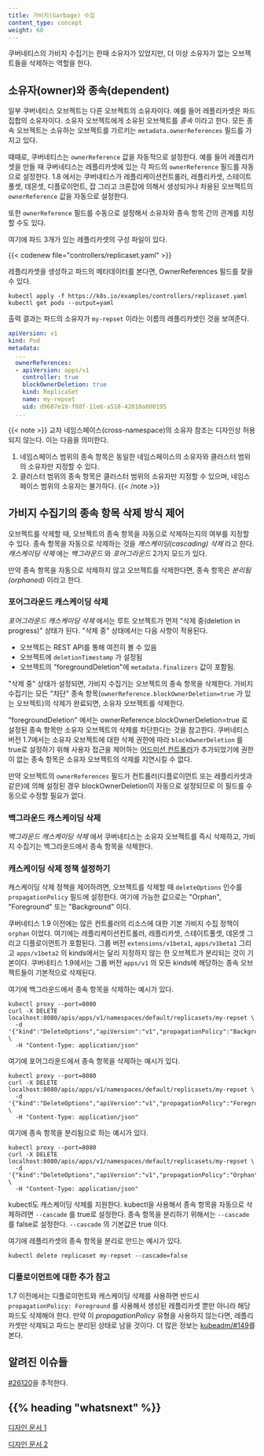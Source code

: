 ```yaml
---
title: 가비지(Garbage) 수집
content_type: concept
weight: 60
---
```


<!-- overview -->

쿠버네티스의 가비지 수집기는 한때 소유자가 있었지만, 더 이상
소유자가 없는 오브젝트들을 삭제하는 역할을 한다.




<!-- body -->

## 소유자(owner)와 종속(dependent)

일부 쿠버네티스 오브젝트는 다른 오브젝트의 소유자이다. 예를 들어 레플리카셋은
파드 집합의 소유자이다. 소유자 오브젝트에게 소유된 오브젝트를 *종속*
이라고 한다. 모든 종속 오브젝트는 소유하는 오브젝트를 가르키는 `metadata.ownerReferences`
필드를 가지고 있다.

때때로, 쿠버네티스는 `ownerReference` 값을 자동적으로 설정한다.
예를 들어 레플리카셋을 만들 때 쿠버네티스는 레플리카셋에 있는 각 파드의
`ownerReference` 필드를 자동으로 설정한다. 1.8 에서는 쿠버네티스가
레플리케이션컨트롤러, 레플리카셋, 스테이트풀셋, 데몬셋, 디플로이먼트, 잡
그리고 크론잡에 의해서 생성되거나 차용된 오브젝트의 `ownerReference` 값을
자동으로 설정한다.

또한 `ownerReference` 필드를 수동으로 설정해서 소유자와 종속 항목 간의
관계를 지정할 수도 있다.

여기에 파드 3개가 있는 레플리카셋의 구성 파일이 있다.

{{< codenew file="controllers/replicaset.yaml" >}}

레플리카셋을 생성하고 파드의 메타데이터를 본다면,
OwnerReferences 필드를 찾을 수 있다.

```shell
kubectl apply -f https://k8s.io/examples/controllers/replicaset.yaml
kubectl get pods --output=yaml
```

출력 결과는 파드의 소유자가 `my-repset` 이라는 이름의 레플리카셋인 것을 보여준다.

```yaml
apiVersion: v1
kind: Pod
metadata:
  ...
  ownerReferences:
  - apiVersion: apps/v1
    controller: true
    blockOwnerDeletion: true
    kind: ReplicaSet
    name: my-repset
    uid: d9607e19-f88f-11e6-a518-42010a800195
  ...
```

{{< note >}}
교차 네임스페이스(cross-namespace)의 소유자 참조는 디자인상 허용되지 않는다. 이는 다음을 의미한다.
1) 네임스페이스 범위의 종속 항목은 동일한 네임스페이스의 소유자와
클러스터 범위의 소유자만 지정할 수 있다.
2) 클러스터 범위의 종속 항목은 클러스터 범위의 소유자만 지정할 수 있으며,
네임스페이스 범위의 소유자는 불가하다.
{{< /note >}}

## 가비지 수집기의 종속 항목 삭제 방식 제어

오브젝트를 삭제할 때, 오브젝트의 종속 항목을 자동으로 삭제하는지의
여부를 지정할 수 있다. 종속 항목을 자동으로 삭제하는 것을 *캐스케이딩(cascading)
삭제* 라고 한다. *캐스케이딩 삭제* 에는 *백그라운드* 와 *포어그라운드* 2가지 모드가 있다.

만약 종속 항목을 자동으로 삭제하지 않고 오브젝트를 삭제한다면,
종속 항목은 *분리됨(orphaned)* 이라고 한다.

### 포어그라운드 캐스케이딩 삭제

*포어그라운드 캐스케이딩 삭제* 에서는 루트 오브젝트가 먼저
"삭제 중(deletion in progress)" 상태가 된다. "삭제 중" 상태에서는
다음 사항이 적용된다.

 * 오브젝트는 REST API를 통해 여전히 볼 수 있음
 * 오브젝트에 `deletionTimestamp` 가 설정됨
 * 오브젝트의 "foregroundDeletion"에 `metadata.finalizers` 값이 포함됨.

"삭제 중" 상태가 설정되면, 가비지
수집기는 오브젝트의 종속 항목을 삭제한다. 가비지 수집기는 모든
"차단" 종속 항목(`ownerReference.blockOwnerDeletion=true` 가 있는 오브젝트)의 삭제가 완료되면,
소유자 오브젝트를 삭제한다.

"foregroundDeletion" 에서는 ownerReference.blockOwnerDeletion=true 로
설정된 종속 항목만 소유자 오브젝트의 삭제를 차단한다는 것을 참고한다.
쿠버네티스 버전 1.7에서는 소유자 오브젝트에 대한 삭제 권한에 따라 `blockOwnerDeletion` 를 true로 설정하기 위해 사용자 접근을 제어하는
[어드미션 컨트롤러](/docs/reference/access-authn-authz/admission-controllers/#ownerreferencespermissionenforcement)가
추가되었기에 권한이 없는 종속 항목은 소유자 오브젝트의 삭제를 지연시킬 수 없다.

만약 오브젝트의 `ownerReferences` 필드가 컨트롤러(디플로이먼트 또는 레플리카셋과 같은)에
의해 설정된 경우 blockOwnerDeletion이 자동으로 설정되므로 이 필드를 수동으로 수정할 필요가 없다.

### 백그라운드 캐스케이딩 삭제

*백그라운드 캐스케이딩 삭제* 에서 쿠버네티스는 소유자 오브젝트를
즉시 삭제하고, 가비지 수집기는 백그라운드에서 종속 항목을
삭제한다.

### 캐스케이딩 삭제 정책 설정하기

캐스케이딩 삭제 정책을 제어하려면, 오브젝트를 삭제할 때 `deleteOptions`
인수를 `propagationPolicy` 필드에 설정한다. 여기에 가능한 값으로는 "Orphan",
"Foreground" 또는 "Background" 이다.

쿠버네티스 1.9 이전에는 많은 컨트롤러의 리소스에 대한 기본 가비지 수집 정책이 `orphan` 이었다.
여기에는 레플리케이션컨트롤러, 레플리카셋, 스테이트풀셋, 데몬셋 그리고
디플로이먼트가 포함된다. 그룹 버전 `extensions/v1beta1`, `apps/v1beta1` 그리고 `apps/v1beta2` 의 kinds에서는
달리 지정하지 않는 한 오브젝트가 분리되는 것이 기본이다. 쿠버네티스 1.9에서는 그룹 버전 `apps/v1` 의 모든 kinds에 해당하는
종속 오브젝트들이 기본적으로 삭제된다.

여기에 백그라운드에서 종속 항목을 삭제하는 예시가 있다.

```shell
kubectl proxy --port=8080
curl -X DELETE localhost:8080/apis/apps/v1/namespaces/default/replicasets/my-repset \
  -d '{"kind":"DeleteOptions","apiVersion":"v1","propagationPolicy":"Background"}' \
  -H "Content-Type: application/json"
```

여기에 포어그라운드에서 종속 항목을 삭제하는 예시가 있다.

```shell
kubectl proxy --port=8080
curl -X DELETE localhost:8080/apis/apps/v1/namespaces/default/replicasets/my-repset \
  -d '{"kind":"DeleteOptions","apiVersion":"v1","propagationPolicy":"Foreground"}' \
  -H "Content-Type: application/json"
```

여기에 종속 항목을 분리됨으로 하는 예시가 있다.

```shell
kubectl proxy --port=8080
curl -X DELETE localhost:8080/apis/apps/v1/namespaces/default/replicasets/my-repset \
  -d '{"kind":"DeleteOptions","apiVersion":"v1","propagationPolicy":"Orphan"}' \
  -H "Content-Type: application/json"
```

kubectl도 캐스케이딩 삭제를 지원한다.
kubectl을 사용해서 종속 항목을 자동으로 삭제하려면 `--cascade` 를 true로 설정한다. 종속 항목을
분리하기 위해서는 `--cascade` 를 false로 설정한다. `--cascade` 의 기본값은
true 이다.

여기에 레플리카셋의 종속 항목을 분리로 만드는 예시가 있다.

```shell
kubectl delete replicaset my-repset --cascade=false
```

### 디플로이먼트에 대한 추가 참고

1.7 이전에서는 디플로이먼트와 캐스케이딩 삭제를 사용하면 반드시 `propagationPolicy: Foreground`
를 사용해서 생성된 레플리카셋 뿐만 아니라 해당 파드도 삭제해야 한다. 만약 이 _propagationPolicy_
유형을 사용하지 않는다면, 레플리카셋만 삭제되고 파드는 분리된 상태로 남을 것이다.
더 많은 정보는 [kubeadm/#149](https://github.com/kubernetes/kubeadm/issues/149#issuecomment-284766613)를 본다.

## 알려진 이슈들

[#26120](https://github.com/kubernetes/kubernetes/issues/26120)을 추적한다.




## {{% heading "whatsnext" %}}


[디자인 문서 1](https://git.k8s.io/community/contributors/design-proposals/api-machinery/garbage-collection.md)

[디자인 문서 2](https://git.k8s.io/community/contributors/design-proposals/api-machinery/synchronous-garbage-collection.md)





